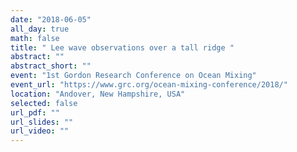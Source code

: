 ```yaml
---
date: "2018-06-05"
all_day: true
math: false
title: " Lee wave observations over a tall ridge "
abstract: ""
abstract_short: ""
event: "1st Gordon Research Conference on Ocean Mixing"
event_url: "https://www.grc.org/ocean-mixing-conference/2018/"
location: "Andover, New Hampshire, USA"
selected: false
url_pdf: ""
url_slides: ""
url_video: ""
---
```

